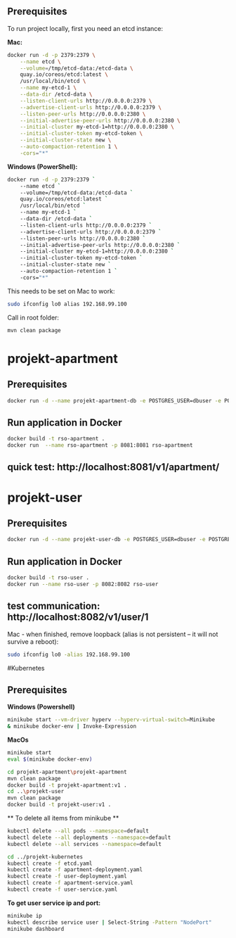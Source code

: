 ## Prerequisites
To run project locally, first you need an etcd instance: 

**Mac:**
```bash
docker run -d -p 2379:2379 \
    --name etcd \
    --volume=/tmp/etcd-data:/etcd-data \
    quay.io/coreos/etcd:latest \
    /usr/local/bin/etcd \
    --name my-etcd-1 \
    --data-dir /etcd-data \
    --listen-client-urls http://0.0.0.0:2379 \
    --advertise-client-urls http://0.0.0.0:2379 \
    --listen-peer-urls http://0.0.0.0:2380 \
    --initial-advertise-peer-urls http://0.0.0.0:2380 \
    --initial-cluster my-etcd-1=http://0.0.0.0:2380 \
    --initial-cluster-token my-etcd-token \
    --initial-cluster-state new \
    --auto-compaction-retention 1 \
    -cors="*"
```

**Windows (PowerShell):**
```bash
docker run -d -p 2379:2379 `
    --name etcd `
    --volume=/tmp/etcd-data:/etcd-data `
    quay.io/coreos/etcd:latest `
    /usr/local/bin/etcd `
    --name my-etcd-1 `
    --data-dir /etcd-data `
    --listen-client-urls http://0.0.0.0:2379 `
    --advertise-client-urls http://0.0.0.0:2379 `
    --listen-peer-urls http://0.0.0.0:2380 `
    --initial-advertise-peer-urls http://0.0.0.0:2380 `
    --initial-cluster my-etcd-1=http://0.0.0.0:2380 `
    --initial-cluster-token my-etcd-token `
    --initial-cluster-state new `
    --auto-compaction-retention 1 `
    -cors="*"
```

This needs to be set on Mac to work:
```bash
sudo ifconfig lo0 alias 192.168.99.100
```


Call in root folder:
```bash
mvn clean package
```

# projekt-apartment
## Prerequisites

```bash
docker run -d --name projekt-apartment-db -e POSTGRES_USER=dbuser -e POSTGRES_PASSWORD=postgres -e POSTGRES_DB=apartment -p 32768:5432 postgres:latest
```

## Run application in Docker

```bash
docker build -t rso-apartment .
docker run  --name rso-apartment -p 8081:8081 rso-apartment
```

## quick test: http://localhost:8081/v1/apartment/

# projekt-user
## Prerequisites

```bash
docker run -d --name projekt-user-db -e POSTGRES_USER=dbuser -e POSTGRES_PASSWORD=postgres -e POSTGRES_DB=users -p 32769:5432 postgres:latest
```

## Run application in Docker

```bash
docker build -t rso-user .
docker run --name rso-user -p 8082:8082 rso-user
```
## test communication: http://localhost:8082/v1/user/1


Mac - when finished, remove loopback (alias is not persistent – it will not survive a reboot):
```bash
sudo ifconfig lo0 -alias 192.168.99.100
```


#Kubernetes
## Prerequisites
**Windows (Powershell)**
```bash
minikube start --vm-driver hyperv --hyperv-virtual-switch=Minikube
& minikube docker-env | Invoke-Expression
```
**MacOs**
```bash
minikube start
eval $(minikube docker-env)
```

```bash
cd projekt-apartment\projekt-apartment 
mvn clean package
docker build -t projekt-apartment:v1 .
cd ..\projekt-user
mvn clean package
docker build -t projekt-user:v1 .
```

** To delete all items from minikube **
```bash
kubectl delete --all pods --namespace=default
kubectl delete --all deployments --namespace=default
kubectl delete --all services --namespace=default
```

```bash
cd ../projekt-kubernetes
kubectl create -f etcd.yaml
kubectl create -f apartment-deployment.yaml
kubectl create -f user-deployment.yaml
kubectl create -f apartment-service.yaml
kubectl create -f user-service.yaml
```

**To get user service ip and port:**
```bash
minikube ip
kubectl describe service user | Select-String -Pattern "NodePort"
minikube dashboard
```